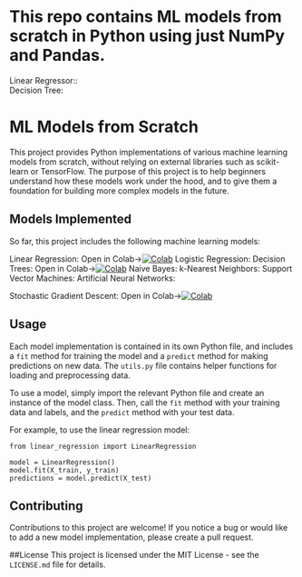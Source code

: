 # This repo contains ML models from scratch in Python using just NumPy and Pandas. 


Linear Regressor:: 
<br>
Decision Tree: 
<br>



# **ML Models from Scratch**
This project provides Python implementations of various machine learning models from scratch, without relying on external libraries such as scikit-learn or TensorFlow. The purpose of this project is to help beginners understand how these models work under the hood, and to give them a foundation for building more complex models in the future.

## Models Implemented
So far, this project includes the following machine learning models:

Linear Regression: Open in Colab->[![Colab](https://upload.wikimedia.org/wikipedia/commons/thumb/d/d0/Google_Colaboratory_SVG_Logo.svg/32px-Google_Colaboratory_SVG_Logo.svg.png)](https://colab.research.google.com/drive/1hYe7LsNkZaODpGAQlEgLeCc5aBYSWrxo?usp=sharing)
Logistic Regression: 
Decision Trees: Open in Colab->[![Colab](https://upload.wikimedia.org/wikipedia/commons/thumb/d/d0/Google_Colaboratory_SVG_Logo.svg/32px-Google_Colaboratory_SVG_Logo.svg.png)](https://colab.research.google.com/drive/17CN_GwgMRPQBNEDd-kvL2VVa_EeYBX2K?usp=sharing)
Naive Bayes: 
k-Nearest Neighbors: 
Support Vector Machines: 
Artificial Neural Networks: 

Stochastic Gradient Descent: Open in Colab->[![Colab](https://upload.wikimedia.org/wikipedia/commons/thumb/d/d0/Google_Colaboratory_SVG_Logo.svg/32px-Google_Colaboratory_SVG_Logo.svg.png)](https://colab.research.google.com/drive/15qgScy7xpwhuWwLLBe0bDl--KLqJQjT6?usp=sharing)

## Usage
Each model implementation is contained in its own Python file, and includes a `fit` method for training the model and a `predict` method for making predictions on new data. The `utils.py` file contains helper functions for loading and preprocessing data.

To use a model, simply import the relevant Python file and create an instance of the model class. Then, call the `fit` method with your training data and labels, and the `predict` method with your test data.

For example, to use the linear regression model:

```
from linear_regression import LinearRegression

model = LinearRegression()
model.fit(X_train, y_train)
predictions = model.predict(X_test)
```

## Contributing
Contributions to this project are welcome! If you notice a bug or would like to add a new model implementation, please create a pull request.

##License
This project is licensed under the MIT License - see the `LICENSE.md` file for details.








